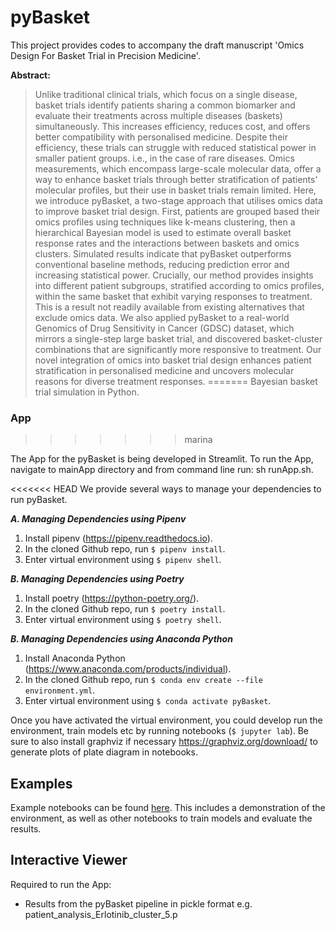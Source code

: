 # pyBasket

This project provides codes to accompany the draft manuscript 'Omics Design For Basket Trial in Precision Medicine'.

**Abstract:**
> Unlike traditional clinical trials, which focus on a single disease, basket trials identify patients sharing a common biomarker and evaluate their treatments across multiple diseases (baskets) simultaneously. This increases efficiency, reduces cost, and offers better compatibility with personalised medicine. Despite their efficiency, these trials can struggle with reduced statistical power in smaller patient groups. i.e., in the case of rare diseases. Omics measurements, which encompass large-scale molecular data, offer a way to enhance basket trials through better stratification of patients' molecular profiles, but their use in basket trials remain limited. Here, we introduce pyBasket, a two-stage approach that utilises omics data to improve basket trial design. First, patients are grouped based their omics profiles using techniques like k-means clustering, then a hierarchical Bayesian model is used to estimate overall basket response rates and the interactions between baskets and omics clusters. Simulated results indicate that pyBasket outperforms conventional baseline methods, reducing prediction error and increasing statistical power. Crucially, our method provides insights into different patient subgroups, stratified according to omics profiles, within the same basket that exhibit varying responses to treatment. This is a result not readily available from existing alternatives that exclude omics data. We also applied pyBasket to a real-world Genomics of Drug Sensitivity in Cancer (GDSC) dataset, which mirrors a single-step large basket trial, and discovered basket-cluster combinations that are significantly more responsive to treatment. Our novel integration of omics into basket trial design enhances patient stratification in personalised medicine and uncovers molecular reasons for diverse treatment responses.
=======
Bayesian basket trial simulation in Python.
 
### App
>>>>>>> marina

The App for the pyBasket is being developed in Streamlit. To run the App, navigate to mainApp directory and from command line run: sh runApp.sh.

<<<<<<< HEAD
We provide several ways to manage your dependencies to run pyBasket.

***A. Managing Dependencies using Pipenv***

1. Install pipenv (https://pipenv.readthedocs.io).
2. In the cloned Github repo, run `$ pipenv install`.
3. Enter virtual environment using `$ pipenv shell`.

***B. Managing Dependencies using Poetry***

1. Install poetry (https://python-poetry.org/).
2. In the cloned Github repo, run `$ poetry install`.
3. Enter virtual environment using `$ poetry shell`.

***B. Managing Dependencies using Anaconda Python***

1. Install Anaconda Python (https://www.anaconda.com/products/individual).
2. In the cloned Github repo, run `$ conda env create --file environment.yml`.
3. Enter virtual environment using `$ conda activate pyBasket`.

Once you have activated the virtual environment, you could develop run the environment, train models etc by running
   notebooks (`$ jupyter lab`). Be sure to also install graphviz if necessary https://graphviz.org/download/ to generate plots of plate diagram in notebooks.

## Examples

Example notebooks can be found [here](https://github.com/glasgowcompbio/pyBasket/tree/main/notebooks).
This includes a demonstration of the environment, as well as other notebooks to train models and
evaluate the results.

## Interactive Viewer

Required to run the App:
- Results from the pyBasket pipeline in pickle format e.g. patient_analysis_Erlotinib_cluster_5.p
